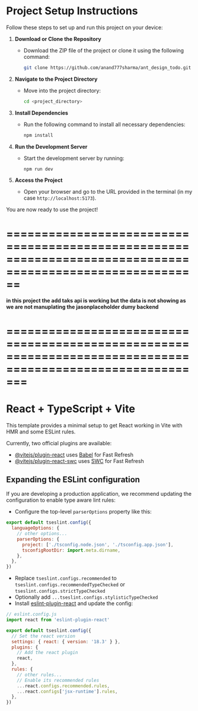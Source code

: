 # Project Setup Instructions

Follow these steps to set up and run this project on your device:

1. **Download or Clone the Repository**
   - Download the ZIP file of the project or clone it using the following command:
     ```bash
     git clone https://github.com/anand777sharma/ant_design_todo.git
     ```

2. **Navigate to the Project Directory**
   - Move into the project directory:
     ```bash
     cd <project_directory>
     ```

3. **Install Dependencies**
   - Run the following command to install all necessary dependencies:
     ```bash
     npm install
     ```

4. **Run the Development Server**
   - Start the development server by running:
     ```bash
     npm run dev
     ```

5. **Access the Project**
   - Open your browser and go to the URL provided in the terminal (in my case `http://localhost:5173`).

You are now ready to use the project!
# ==========================================================================================================

**in this project the add taks api is working but the data is not showing as we are not manuplating the jasonplaceholder dumy backend**

# ===========================================================================================================


# React + TypeScript + Vite

This template provides a minimal setup to get React working in Vite with HMR and some ESLint rules.

Currently, two official plugins are available:

- [@vitejs/plugin-react](https://github.com/vitejs/vite-plugin-react/blob/main/packages/plugin-react/README.md) uses [Babel](https://babeljs.io/) for Fast Refresh
- [@vitejs/plugin-react-swc](https://github.com/vitejs/vite-plugin-react-swc) uses [SWC](https://swc.rs/) for Fast Refresh

## Expanding the ESLint configuration

If you are developing a production application, we recommend updating the configuration to enable type aware lint rules:

- Configure the top-level `parserOptions` property like this:

```js
export default tseslint.config({
  languageOptions: {
    // other options...
    parserOptions: {
      project: ['./tsconfig.node.json', './tsconfig.app.json'],
      tsconfigRootDir: import.meta.dirname,
    },
  },
})
```

- Replace `tseslint.configs.recommended` to `tseslint.configs.recommendedTypeChecked` or `tseslint.configs.strictTypeChecked`
- Optionally add `...tseslint.configs.stylisticTypeChecked`
- Install [eslint-plugin-react](https://github.com/jsx-eslint/eslint-plugin-react) and update the config:

```js
// eslint.config.js
import react from 'eslint-plugin-react'

export default tseslint.config({
  // Set the react version
  settings: { react: { version: '18.3' } },
  plugins: {
    // Add the react plugin
    react,
  },
  rules: {
    // other rules...
    // Enable its recommended rules
    ...react.configs.recommended.rules,
    ...react.configs['jsx-runtime'].rules,
  },
})
```
